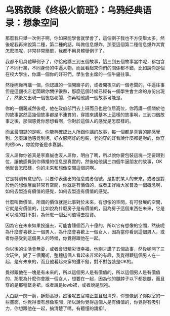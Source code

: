 # 乌鸦救赎《终极火箭班》：乌鸦经典语录：想象空间

那麼我只舉一次例子啊，你如果能學會就學會了，這個例子我也不方便舉太多，然後呢我再來說第二種，第二種的話，叫做信息爆炸，那麼這個第二種信息爆炸其實怎麼搞呢，非常非常簡單，我都不用具體舉例子了。

我都不用具體舉例子了，你給他講三到五個故事，這三到五個故事當中呢，都包含了不同行業，不同身份的牛逼人物，而且看起來你們的關係都不錯，比如說你是個在校大學生，你講一個你的好哥們，學生會主席的一個牛逼往事。

然後呢你再講一個，你認識的一個開廠子的，或者開夜店的一個老闆的，牛逼往事但是這個夜店老闆跟你關係很熟，那麼這個時候已經有一個學生會主席的身份出現了，然後又出現一個夜店老闆，你再給他講一個故事可能是。

你的一個親戚然後呢，他在政府部門去上班而且也是位居高位，你再講一個關於他的故事當然這幾個故事都是不連貫的，穿插來講基本上這樣的故事啊，三到四個故事之後，那個感覺你想想看啊，你對於這個人的感覺是怎麼樣的。

而且最關鍵的是呢，你能夠確認此人所跟你講的故事，每一個都是真實的能感覺到，怎麼讓他感覺到呢，好衣服啊好的包裝，老的穿的好看說什麼都是對的，你穿的很low，你說你爸是李嘉誠。

沒人屌你你爸真是李嘉誠也沒人屌你，明白了嗎，所以說你要包裝這塊一定要跟到位，讓他感覺到你傳播的信息是真實的，然後給他講三四個牛逼朋友的故事，OK他就會怎麼樣，你的未來和想像空間這個詞啊。

它是特別有意思的，只要你表達出的信息或者信號，是對於某人的未來，或者是對於他的想像層面非常有空間，你就是有價值的，或者正好給大家普及一個概念啊，如何去製造有價值的感覺，如何去製造有價值的感覺。

什麼叫做價值，所謂的價值就是此事對於未來，有想像的空間，有可發展的空間，它就是有價值的，比如說為什麼房子是有價值的，因為房子這個東西在未來，它是可以漲的對不對，為什麼一個公司值得去投資。

因為它在未來如果投進去，可能會賺個百八十億的，所以它有想像的空間，然後呢為什麼會喜歡上一個男人，為什麼會喜歡上一個女人，因為當你看到這個男人，或者你感受到這個男人的時候，你覺得跟他在一起。

你以後的生活會無憂，或者會很精彩很幸福，他剛才講了五個故事，然後呢開了三次玩笑，變了三個魔術，整體這個人看起來非常的有趣，我覺得跟這個男人在一起，是有未來的，而且他看起來穿的還不錯，對不對包裝是OK的。

覺得跟他在一塊是有未來的，所以這個男人是有價值的，所以這個男人是有價值的，那麼為什麼你會跟一個女人，想要在一起，因為他的腿脖子以下都是腿，而且穿的是那種緊身裙，或者說是lowb裙，或者說是旗袍。

大白腿一閃一箭，酥勳高挺，然後呢五官端正並且很清秀，你想像到了你臥室的一些畫面，你覺得很有想像空間，所以說你覺得這個人是有價值的，你覺得有吸引力，你想跟他在一起，搞清楚了嗎，有聽懂的請扣1。

